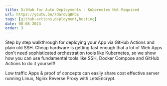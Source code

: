 ```yaml
---
title: GitHub for Auto Deployments - Kubernetes Not Required
url: https://youtu.be/7dardvqBFbE
tags: [github-actions,deployment,hosting]
date: 08-08-2023
order: 3
---
```


Step by step walkthrough for deploying your App via GitHub Actions and plain old SSH. 
Cheap hardware is getting fast enough that a lot of Web Apps don't need sophisticated orchestration tools like Kubernetes, 
so we show how you can use fundamental tools like SSH, Docker Compose and GitHub Actions to do it yourself! 

Low traffic Apps & proof of concepts can easily share cost effective server running Linux, 
Nginx Reverse Proxy with LetsEncrypt. 
